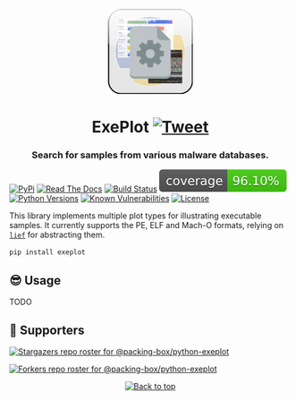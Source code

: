 <p align="center"><img src="https://github.com/packing-box/python-exeplot/raw/main/docs/pages/img/logo.png"></p>
<h1 align="center">ExePlot <a href="https://twitter.com/intent/tweet?text=ExePlot%20-%20Plot%20executable%20samples%20easy.%0D%0ALibrary%20for%20plotting%20executable%20samples%20supporting%20multiple%20formats.%0D%0Ahttps%3a%2f%2fgithub%2ecom%2fpacking-box%2fpython-exeplot%0D%0A&hashtags=python,programming,executable-samples,plot"><img src="https://img.shields.io/badge/Tweet--lightgrey?logo=twitter&style=social" alt="Tweet" height="20"/></a></h1>
<h3 align="center">Search for samples from various malware databases.</h3>

[![PyPi](https://img.shields.io/pypi/v/exeplot.svg)](https://pypi.python.org/pypi/exeplot/)
[![Read The Docs](https://readthedocs.org/projects/python-exeplot/badge/?version=latest)](https://python-exeplot.readthedocs.io/en/latest/?badge=latest)
[![Build Status](https://github.com/packing-box/python-exeplot/actions/workflows/python-package.yml/badge.svg)](https://github.com/packing-box/python-exeplot/actions/workflows/python-package.yml)
[![Coverage Status](https://raw.githubusercontent.com/packing-box/python-exeplot/main/docs/coverage.svg)](#)
[![Python Versions](https://img.shields.io/pypi/pyversions/exeplot.svg)](https://pypi.python.org/pypi/exeplot/)
[![Known Vulnerabilities](https://snyk.io/test/github/packing-box/python-exeplot/badge.svg?targetFile=requirements.txt)](https://snyk.io/test/github/packing-box/python-exeplot?targetFile=requirements.txt)
[![License](https://img.shields.io/pypi/l/exeplot.svg)](https://pypi.python.org/pypi/exeplot/)

This library implements multiple plot types for illustrating executable samples. It currently supports the PE, ELF and Mach-O formats, relying on [`lief`](https://github.com/lief-project/LIEF) for abstracting them.

```sh
pip install exeplot
```

## :sunglasses: Usage

TODO


## :clap:  Supporters

[![Stargazers repo roster for @packing-box/python-exeplot](https://reporoster.com/stars/dark/packing-box/python-exeplot)](https://github.com/packing-box/python-exeplot/stargazers)

[![Forkers repo roster for @packing-box/python-exeplot](https://reporoster.com/forks/dark/packing-box/python-exeplot)](https://github.com/packing-box/python-exeplot/network/members)

<p align="center"><a href="#"><img src="https://img.shields.io/badge/Back%20to%20top--lightgrey?style=social" alt="Back to top" height="20"/></a></p>
